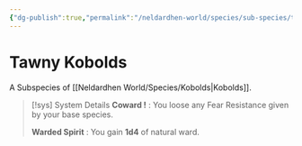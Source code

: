 ```yaml
---
{"dg-publish":true,"permalink":"/neldardhen-world/species/sub-species/tawny-kobolds/"}
---
```


# Tawny Kobolds
A Subspecies of [[Neldardhen World/Species/Kobolds\|Kobolds]].


> [!sys] System Details
> **Coward !** : You loose any Fear Resistance given by your base species.
>
> **Warded Spirit** : You gain **1d4** of natural ward.